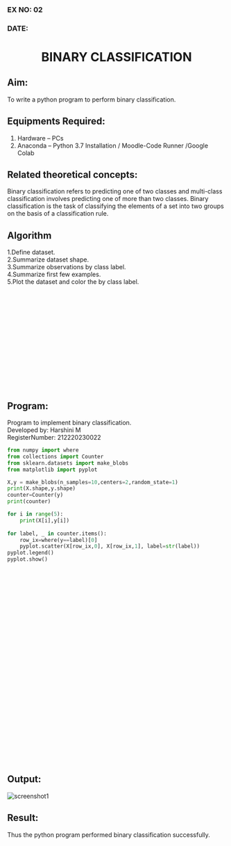 ### EX NO: 02
### DATE:
# <p align="center">BINARY CLASSIFICATION</p> 
## Aim:
To write a python program to perform binary classification.

## Equipments Required:
1. Hardware – PCs
2. Anaconda – Python 3.7 Installation / Moodle-Code Runner /Google Colab

## Related theoretical concepts:
Binary classification refers to predicting one of two classes and multi-class classification involves predicting one of more than two classes. Binary classification is the task of classifying the elements of a set into two groups on the basis of a classification rule.

## Algorithm
1.Define dataset.<br>
2.Summarize dataset shape.<br>
3.Summarize observations by class label.<br>
4.Summarize first few examples.<br>
5.Plot the dataset and color the by class label.

<br>
<br>
<br>
<br>
<br>
<br>
<br>
<br>
<br>
<br>
<br>
<br>
<br>

## Program:
Program to implement binary classification.<br>
Developed by: Harshini M<br>
RegisterNumber: 212220230022

```python
from numpy import where
from collections import Counter
from sklearn.datasets import make_blobs
from matplotlib import pyplot

X,y = make_blobs(n_samples=10,centers=2,random_state=1)
print(X.shape,y.shape)
counter=Counter(y)
print(counter)

for i in range(5):
    print(X[i],y[i])
    
for label, _ in counter.items():
    row_ix=where(y==label)[0]
    pyplot.scatter(X[row_ix,0], X[row_ix,1], label=str(label))
pyplot.legend()
pyplot.show()

```

<br>
<br>
<br>
<br>
<br>
<br>
<br>
<br>
<br>
<br>
<br>
<br>
<br>
<br>
<br>
<br>
<br>
<br>
<br>
<br>
<br>
<br>
<br>
<br>
<br>
<br>

## Output:
![screenshot1](https://user-images.githubusercontent.com/75235554/163706496-0a5e4b92-9e2c-444d-ae74-81a4543a118c.jpg)

## Result:
Thus the python program performed binary classification successfully.
